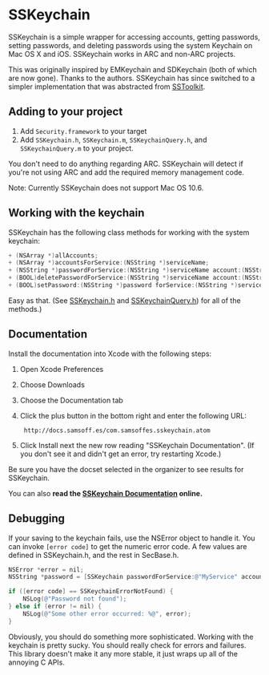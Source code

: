 # SSKeychain

SSKeychain is a simple wrapper for accessing accounts, getting passwords, setting passwords, and deleting passwords using the system Keychain on Mac OS X and iOS. SSKeychain works in ARC and non-ARC projects.

This was originally inspired by EMKeychain and SDKeychain (both of which are now gone). Thanks to the authors. SSKeychain has since switched to a simpler implementation that was abstracted from [SSToolkit](http://sstoolk.it).

## Adding to your project

1. Add `Security.framework` to your target
2. Add `SSKeychain.h`, `SSKeychain.m`, `SSKeychainQuery.h`, and `SSKeychainQuery.m` to your project.

You don't need to do anything regarding ARC. SSKeychain will detect if you're not using ARC and add the required memory management code.

Note: Currently SSKeychain does not support Mac OS 10.6.

## Working with the keychain

SSKeychain has the following class methods for working with the system keychain:

```objective-c
+ (NSArray *)allAccounts;
+ (NSArray *)accountsForService:(NSString *)serviceName;
+ (NSString *)passwordForService:(NSString *)serviceName account:(NSString *)account;
+ (BOOL)deletePasswordForService:(NSString *)serviceName account:(NSString *)account;
+ (BOOL)setPassword:(NSString *)password forService:(NSString *)serviceName account:(NSString *)account;
```

Easy as that. (See [SSKeychain.h](https://github.com/soffes/sskeychain/blob/master/SSKeychain/SSKeychain.h) and [SSKeychainQuery.h](https://github.com/soffes/sskeychain/blob/master/SSKeychain/SSKeychainQuery.h)) for all of the methods.)

## Documentation

Install the documentation into Xcode with the following steps:

1. Open Xcode Preferences
2. Choose Downloads
3. Choose the Documentation tab
4. Click the plus button in the bottom right and enter the following URL:
    
        http://docs.samsoff.es/com.samsoffes.sskeychain.atom

5. Click Install next the new row reading "SSKeychain Documentation". (If you don't see it and didn't get an error, try restarting Xcode.)

Be sure you have the docset selected in the organizer to see results for SSKeychain.

You can also **read the [SSKeychain Documentation](http://docs.samsoff.es/SSKeychain/Classes/SSKeychain.html) online.**

## Debugging

If your saving to the keychain fails, use the NSError object to handle it. You can invoke `[error code]` to get the numeric error
code. A few values are defined in SSKeychain.h, and the rest in SecBase.h.

```objective-c
NSError *error = nil;
NSString *password = [SSKeychain passwordForService:@"MyService" account:@"samsoffes" error:&error];

if ([error code] == SSKeychainErrorNotFound) {
    NSLog(@"Password not found");
} else if (error != nil) {
	NSLog(@"Some other error occurred: %@", error);
}
```

Obviously, you should do something more sophisticated. Working with the keychain is pretty sucky. You should really check for errors and failures. This library doesn't make it any more stable, it just wraps up all of the annoying C APIs.
